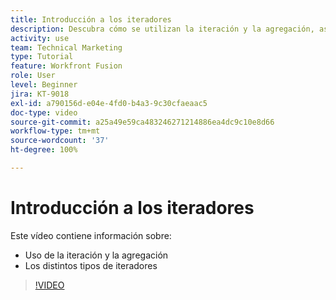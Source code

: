 ```yaml
---
title: Introducción a los iteradores
description: Descubra cómo se utilizan la iteración y la agregación, así como los distintos tipos de iteradores en  [!DNL Adobe Workfront Fusion].
activity: use
team: Technical Marketing
type: Tutorial
feature: Workfront Fusion
role: User
level: Beginner
jira: KT-9018
exl-id: a790156d-e04e-4fd0-b4a3-9c30cfaeaac5
doc-type: video
source-git-commit: a25a49e59ca483246271214886ea4dc9c10e8d66
workflow-type: tm+mt
source-wordcount: '37'
ht-degree: 100%

---
```


# Introducción a los iteradores

Este vídeo contiene información sobre:

* Uso de la iteración y la agregación
* Los distintos tipos de iteradores

>[!VIDEO](https://video.tv.adobe.com/v/335277/?quality=12&learn=on)
